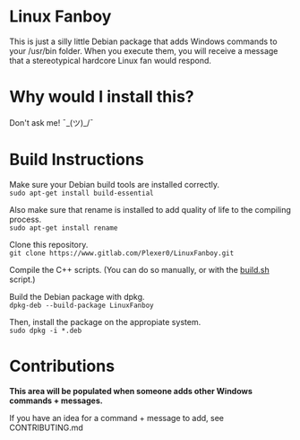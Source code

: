 # Linux Fanboy
This is just a silly little Debian package that adds Windows commands to your /usr/bin folder.
When you execute them, you will receive a message that a stereotypical hardcore Linux fan would respond.

# Why would I install this?
Don't ask me! ¯\_(ツ)_/¯

# Build Instructions
Make sure your Debian build tools are installed correctly.<br>
```sudo apt-get install build-essential```

Also make sure that rename is installed to add quality of life to the compiling process.<br>
```sudo apt-get install rename```

Clone this repository.<br>
```git clone https://www.gitlab.com/Plexer0/LinuxFanboy.git```

Compile the C++ scripts. (You can do so manually, or with the [build.sh](https://gitlab.com/Plexer0/LinuxFanboy/-/blob/master/build.sh) script.)

Build the Debian package with dpkg.<br>
```dpkg-deb --build-package LinuxFanboy```

Then, install the package on the appropiate system.<br>
```sudo dpkg -i *.deb```

# Contributions
**This area will be populated when someone adds other Windows commands + messages.** <br>

If you have an idea for a command + message to add, see CONTRIBUTING.md
